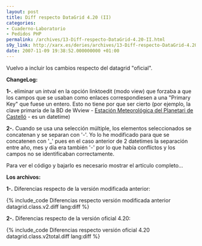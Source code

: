 ```yaml
---
layout: post
title: Diff respecto DataGrid 4.20 (II)
categories:
- Cuaderno-Laboratorio
- Pedidos PHP
permalink: /archives/13-Diff-respecto-DataGrid-4.20-II.html
s9y_link: http://xarx.es/deries/archives/13-Diff-respecto-DataGrid-4.20-II.html
date: 2007-11-09 19:38:52.000000000 +01:00
---
```

Vuelvo a incluir los cambios respecto del datagrid &quot;oficial&quot;.

**ChangeLog:**

**1-.** eliminar un intval en la opción linktoedit (modo view) que forzaba a que los campos que se usaban como enlaces correspondiesen a una &quot;Primary Key&quot; que fuese un entero. Esto no tiene por que ser cierto (por ejemplo, la clave primaria de la BD de Wview - [Estación Meteorológica del Planetari de Castelló](http://www.castello.es/archivos/598/img/index.html) - es un datetime)

**2-.** Cuando se usa una selección múltiple, los elementos seleccionados se concatenan y se separan con '-'. Yo lo he modificado para que se concatenen con '\_' pues en el caso anterior de 2 datetimes la separación entre año, mes y día era también '-' por lo que había conflictos y los campos no se identificaban correctamente.

Para ver el código y bajarlo es necesario mostrar el artículo completo...<!--more-->

**Los archivos:**

**1-.** Diferencias respecto de la versión modificada anterior: 

{% include_code Diferencias respecto versión modificada anterior datagrid.class.v2.diff lang:diff %}

**2-.** Diferencias respecto de la versión oficial 4.20: 

{% include_code Diferencias respecto versión oficial 4.20 datagrid.class.v2total.diff lang:diff %}

